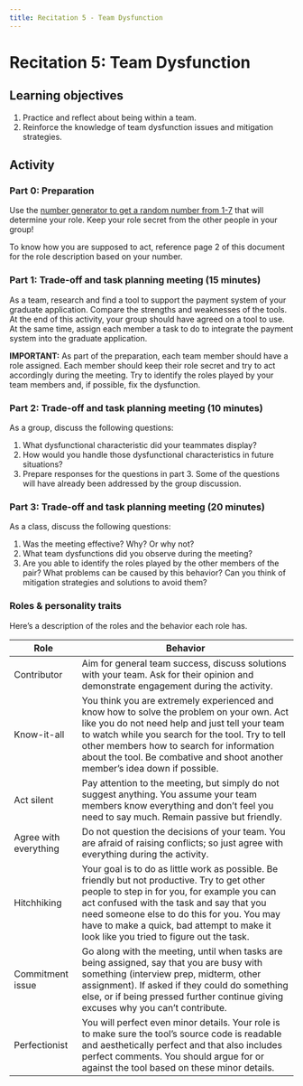 ```yaml
---
title: Recitation 5 - Team Dysfunction
---
```


# Recitation 5: Team Dysfunction

## Learning objectives
1. Practice and reflect about being within a team.
2. Reinforce the knowledge of team dysfunction issues and mitigation strategies.

## Activity
### Part 0: Preparation
Use the [number generator to get a random number from 1-7](https://numbergenerator.org/randomnumbergenerator/1-7) that will determine your role. Keep your role secret from the other people in your group!

To know how you are supposed to act, reference page 2 of this document for the role description based on your number.

### Part 1: Trade-off and task planning meeting (15 minutes)
As a team, research and find a tool to support the payment system of your graduate application. Compare the strengths and weaknesses of the tools. At the end of this activity, your group should have agreed on a tool to use. At the same time, assign each member a task to do to integrate the payment system into the graduate application.

**IMPORTANT:** As part of the preparation, each team member should have a role assigned. Each member should keep their role secret and try to act accordingly during the meeting. Try to identify the roles played by your team members and, if possible, fix the dysfunction.

### Part 2: Trade-off and task planning meeting (10 minutes)
As a group, discuss the following questions:
1. What dysfunctional characteristic did your teammates display?
2. How would you handle those dysfunctional characteristics in future situations?
3. Prepare responses for the questions in part 3. Some of the questions will have already been addressed by the group discussion.

### Part 3: Trade-off and task planning meeting (20 minutes)
As a class, discuss the following questions:
1. Was the meeting effective? Why? Or why not?
2. What team dysfunctions did you observe during the meeting?
3. Are you able to identify the roles played by the other members of the pair? What problems can be caused by this behavior? Can you think of mitigation strategies and solutions to avoid them?

### Roles & personality traits
Here’s a description of the roles and the behavior each role has.


| Role      | Behavior |
| ----------- | ----------- |
| Contributor |Aim for general team success, discuss solutions with your team. Ask for their opinion and demonstrate engagement during the activity.|
Know-it-all | You think you are extremely experienced and know how to solve the problem on your own. Act like you do not need help and just tell your team to watch while you search for the tool. Try to tell other members how to search for information about the tool. Be combative and shoot another member’s idea down if possible.|
Act silent | Pay attention to the meeting, but simply do not suggest anything. You assume your team members know everything and don’t feel you need to say much. Remain passive but friendly.|
Agree with everything| Do not question the decisions of your team. You are afraid of raising conflicts; so just agree with everything during the activity.|
Hitchhiking | Your goal is to do as little work as possible. Be friendly but not productive. Try to get other people to step in for you, for example you can act confused with the task and say that you need someone else to do this for you. You may have to make a quick, bad attempt to make it look like you tried to figure out the task.|
Commitment issue | Go along with the meeting, until when tasks are being assigned, say that you are busy with something (interview prep, midterm, other assignment). If asked if they could do something else, or if being pressed further continue giving excuses why you can’t contribute.|
Perfectionist | You will perfect even minor details. Your role is to make sure the tool’s source code is readable and aesthetically perfect and that also includes perfect comments. You should argue for or against the tool based on these minor details.|
